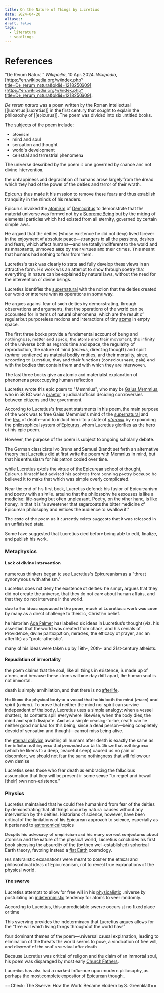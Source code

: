 ```yaml
---
title: On the Nature of Things by Lucretius
date: 2024-04-20
aliases: 
draft: false
tags:
  - literature
  - seedlings
---
```

# References

“De Rerum Natura.” _Wikipedia_, 10 Apr. 2024. _Wikipedia_, [https://en.wikipedia.org/w/index.php?title=De_rerum_natura&oldid=1218250609](https://en.wikipedia.org/w/index.php?title=De_rerum_natura&oldid=1218250609).

_De rerum natura_ was a poem written by the Roman intellectual [[lucretius|Lucretius]] in the first century that sought to explain the philosophy of [[epicurus]]. The poem was divided into six untitled books.

The subjects of the poem include:
- atomism
- mind and soul
- sensation and thought
- world's development
- celestial and terrestrial phenomena

The universe described by the poem is one governed by chance and not divine intervention.

the unhappiness and degradation of humans arose largely from the dread which they had of the power of the deities and terror of their wrath.

Epicurus thus made it his mission to remove these fears and thus establish tranquility in the minds of his readers.

Epicurus invoked the [atomism](https://en.wikipedia.org/wiki/Atomism "Atomism") of [Democritus](https://en.wikipedia.org/wiki/Democritus "Democritus") to demonstrate that the material universe was formed not by a [Supreme Being](https://en.wikipedia.org/wiki/God "God") but by the mixing of elemental particles which had existed from all eternity, governed by certain simple laws.

He argued that the deities (whose existence he did not deny) lived forever in the enjoyment of absolute peace—strangers to all the passions, desires and fears, which affect humans—and are totally indifferent to the world and its inhabitants, unmoved alike by their virtues and their crimes. This meant that humans had nothing to fear from them.

Lucretius's task was clearly to state and fully develop these views in an attractive form. His work was an attempt to show through poetry that everything in nature can be explained by natural laws, without the need for the intervention of divine beings.

Lucretius identifies the [supernatural](https://en.wikipedia.org/wiki/Supernatural "Supernatural") with the notion that the deities created our world or interfere with its operations in some way.

He argues against fear of such deities by demonstrating, through observations and arguments, that the operations of the world can be accounted for in terms of natural phenomena, which are the result of regular but purposeless motions and interactions of tiny [atoms](https://en.wikipedia.org/wiki/Atom "Atom") in empty space.

The first three books provide a fundamental account of being and nothingness, matter and space, the atoms and their movement, the infinity of the universe both as regards time and space, the regularity of reproduction, the nature of mind (_animus_, directing thought) and spirit (_anima_, sentience) as material bodily entities, and their mortality, since, according to Lucretius, they and their functions (consciousness, pain) end with the bodies that contain them and with which they are interwoven.

The last three books give an atomic and materialist explanation of phenomena preoccupying human reflection

Lucretius wrote this epic poem to "Memmius", who may be [Gaius Memmius](https://en.wikipedia.org/wiki/Gaius_Memmius_(poet) "Gaius Memmius (poet)"), who in 58 BC was a [praetor](https://en.wikipedia.org/wiki/Praetor "Praetor"), a judicial official deciding controversies between citizens and the government.

According to Lucretius's frequent statements in his poem, the main purpose of the work was to free Gaius Memmius's mind of the [supernatural](https://en.wikipedia.org/wiki/Supernatural "Supernatural") and the [fear](https://en.wikipedia.org/wiki/Fear "Fear") of death—and to induct him into a state of _[ataraxia](https://en.wikipedia.org/wiki/Ataraxia "Ataraxia")_ by expounding the philosophical system of [Epicurus](https://en.wikipedia.org/wiki/Epicurus "Epicurus"), whom Lucretius glorifies as the hero of his epic poem.

However, the purpose of the poem is subject to ongoing scholarly debate.

The German classicists [Ivo Bruns](https://en.wikipedia.org/wiki/Ivo_Bruns "Ivo Bruns") and Samuel Brandt set forth an alternative theory that Lucretius did at first write the poem with Memmius in mind, but that his enthusiasm for his patron cooled over time.

while Lucretius extols the virtue of the Epicurean school of thought, Epicurus himself had advised his acolytes from penning poetry because he believed it to make that which was simple overly complicated.

Near the end of his first book, Lucretius defends his fusion of Epicureanism and poetry with a [simile](https://en.wikipedia.org/wiki/Simile "Simile"), arguing that the philosophy he espouses is like a medicine: life-saving but often unpleasant. Poetry, on the other hand, is like honey, in that it is "a sweetener that sugarcoats the bitter medicine of Epicurean philosophy and entices the audience to swallow it."

The state of the poem as it currently exists suggests that it was released in an unfinished state.

Some have suggested that Lucretius died before being able to edit, finalize, and publish his work.

### Metaphysics

#### Lack of divine intervention

numerous thinkers began to see Lucretius's Epicureanism as a "threat synonymous with atheism."

Lucretius does not deny the existence of deities; he simply argues that they did not create the universe, that they do not care about human affairs, and that they do not intervene in the world.

due to the ideas espoused in the poem, much of Lucretius's work was seen by many as a direct challenge to theistic, Christian belief.

he historian [Ada Palmer](https://en.wikipedia.org/wiki/Ada_Palmer "Ada Palmer") has labelled six ideas in Lucretius's thought (viz. his assertion that the world was created from chaos, and his denials of Providence, divine participation, miracles, the efficacy of prayer, and an afterlife) as "proto-atheistic".

many of his ideas were taken up by 19th-, 20th-, and 21st-century atheists.

#### Repudiation of immortality

the poem claims that the soul, like all things in existence, is made up of atoms, and because these atoms will one day drift apart, the human soul is not immortal.

death is simply annihilation, and that there is no [afterlife](https://en.wikipedia.org/wiki/Afterlife "Afterlife").

He likens the physical body to a vessel that holds both the mind (_mens_) and spirit (_anima_). To prove that neither the mind nor spirit can survive independent of the body, Lucretius uses a simple analogy: when a vessel shatters, its contents spill everywhere; likewise, when the body dies, the mind and spirit dissipate. And as a simple ceasing-to-be, death can be neither good nor bad for this being, since a dead person—being completely devoid of sensation and thought—cannot miss being alive.

the [eternal oblivion](https://en.wikipedia.org/wiki/Eternal_oblivion "Eternal oblivion") awaiting all humans after death is exactly the same as the infinite nothingness that preceded our birth. Since that nothingness (which he likens to a deep, peaceful sleep) caused us no pain or discomfort, we should not fear the same nothingness that will follow our own demise

Lucretius sees those who fear death as embracing the fallacious assumption that they will be present in some sense "to regret and bewail [their] own non-existence."

### Physics

Lucretius maintained that he could free humankind from fear of the deities by demonstrating that all things occur by natural causes without any intervention by the deities. Historians of science, however, have been critical of the limitations of his Epicurean approach to science, especially as it pertained to [astronomical](https://en.wikipedia.org/wiki/Astronomy "Astronomy") topics

Despite his advocacy of empiricism and his many correct conjectures about atomism and the nature of the physical world, Lucretius concludes his first book stressing the absurdity of the (by then well-established) spherical Earth theory, favoring instead a [flat Earth](https://en.wikipedia.org/wiki/Flat_Earth "Flat Earth") cosmology.

His naturalistic explanations were meant to bolster the ethical and philosophical ideas of Epicureanism, not to reveal true explanations of the physical world.

#### The swerve

Lucretius attempts to allow for free will in his [physicalistic](https://en.wikipedia.org/wiki/Physicalism "Physicalism") universe by postulating an [indeterministic](https://en.wikipedia.org/wiki/Indeterminism "Indeterminism") tendency for atoms to veer randomly.

According to Lucretius, this unpredictable swerve occurs at no fixed place or time

This swerving provides the indeterminacy that Lucretius argues allows for the "free will which living things throughout the world have"

four dominant themes of the poem—universal causal explanation, leading to elimination of the threats the world seems to pose, a vindication of free will, and disproof of the soul's survival after death.

Because Lucretius was critical of religion and the claim of an immortal soul, his poem was disparaged by most early [Church Fathers](https://en.wikipedia.org/wiki/Church_Fathers "Church Fathers").

Lucretius has also had a marked influence upon modern philosophy, as perhaps the most complete expositor of Epicurean thought.

==Check: The Swerve: How the World Became Modern by S. Greenblatt==